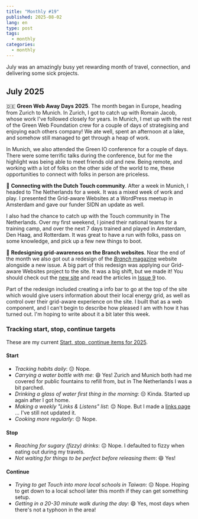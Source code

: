 ```yaml
---
title: "Monthly #19"
published: 2025-08-02
lang: en
type: post
tags:
  - monthly
categories:
  - monthly
---
```


July was an amazingly busy yet rewarding month of travel, connection, and delivering some sick projects.

## July 2025

🇩🇪 **Green Web Away Days 2025**. The month began in Europe, heading from Zurich to Munich. In Zurich, I got to catch up with Romain Jacob, whose work I've followed closely for years. In Munich, I met up with the rest of the Green Web Foundation crew for a couple of days of strategising and enjoying each others company! We ate well, spent an afternoon at a lake, and somehow still managed to get through a heap of work.

In Munich, we also attended the Green IO conference for a couple of days. There were some terrific talks during the conference, but for me the highlight was being able to meet friends old and new. Being remote, and working with a lot of folks on the other side of the world to me, these opportunities to connect with folks in person are priceless.

🏉 **Connecting with the Dutch Touch community**. After a week in Munich, I headed to The Netherlands for a week. It was a mixed week of work and play. I presented the Grid-aware Websites at a WordPress meetup in Amsterdam and gave our funder SIDN an update as well.

I also had the chance to catch up with the Touch community in The Netherlands. Over my first weekend, I joined their national teams for a training camp, and over the next 7 days trained and played in Amsterdam, Den Haag, and Rotterdam. It was great to have a run with folks, pass on some knowledge, and pick up a few new things to boot.

🌲 **Redesigning grid-awareness on the Branch websites**. Near the end of the month we also got out a redesign of the [_Branch_ magazine](https://branch.climateaction.tech/) website alongside a new issue. A big part of this redesign was applying our Grid-aware Websites project to the site. It was a big shift, but we made it! You should check out the [new site](https://branch.climateaction.tech/issues/issue-9/designing-a-grid-aware-branch/) and read the articles in [Issue 9](https://branch.climateaction.tech/issues/issue-9/) too.

Part of the redesign included creating a info bar to go at the top of the site which would give users information about their local energy grid, as well as control over their grid-aware experience on the site. I built that as a web component, and I can't begin to describe how pleased I am with how it has turned out. I'm hoping to write about it a bit later this week.

### Tracking start, stop, continue targets

These are my current [Start, stop, continue items for 2025](/notes/start-stop-continue-2025/).

#### **Start**

- _Tracking habits daily_: 😔 Nope.
- _Carrying a water bottle with me_: 😄 Yes! Zurich and Munich both had me covered for public fountains to refill from, but in The Netherlands I was a bit parched.
- _Drinking a glass of water first thing in the morning_: 😔 Kinda. Started up again after I got home.
- _Making a weekly "Links & Listens" list_: 😔 Nope. But I made a [links page](/links) ... I've still not updated it.
- _Cooking more regularly_: 😔 Nope.

#### **Stop**

- _Reaching for sugary (fizzy) drinks_: 😔 Nope. I defaulted to fizzy when eating out during my travels.
- _Not waiting for things to be perfect before releasing them_: 😄 Yes!

#### **Continue**

- _Trying to get Touch into more local schools in Taiwan_: 😔 Nope. Hoping to get down to a local school later this month if they can get something setup.
- _Getting in a 20-30 minute walk during the day_: 😄 Yes, most days when there's not a typhoon in the area!
